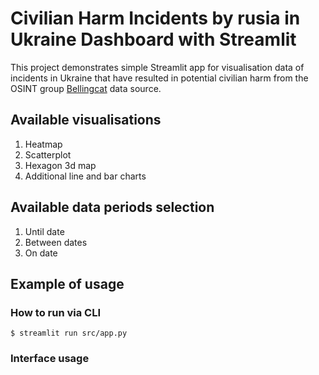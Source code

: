 # Civilian Harm Incidents by rusia in Ukraine Dashboard with Streamlit

This project demonstrates simple Streamlit app for visualisation data of incidents in Ukraine that have resulted in potential civilian harm from the OSINT group  [Bellingcat](https://www.bellingcat.com/) data source.

## Available visualisations

1. Heatmap
2. Scatterplot
3. Hexagon 3d map
4. Additional line and bar charts

## Available data periods selection

1. Until date
2. Between dates
3. On date

## Example of usage

### How to run via CLI

```console
$ streamlit run src/app.py
```

### Interface usage
